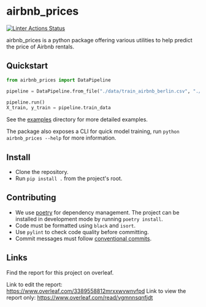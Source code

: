 # airbnb_prices
[![Linter Actions Status](https://github.com/Seon82/projet_appr_auto/actions/workflows/lint.yml//badge.svg?branch=master)](https://github.com/Seon82/projet_appr_auto/actions)

airbnb_prices is a python package offering various utilities to help predict the price of Airbnb rentals. 

## Quickstart

```python
from airbnb_prices import DataPipeline

pipeline = DataPipeline.from_file("./data/train_airbnb_berlin.csv", "./examples/config.json")

pipeline.run()
X_train, y_train = pipeline.train_data
```
See the [examples](./examples) directory for more detailed examples.

The package also exposes a CLI for quick model training, run `python airbnb_prices --help` for more information.

## Install
* Clone the repository.
* Run `pip install .` from the project's root.

## Contributing
* We use [poetry](https://github.com/python-poetry/poetry) for dependency management. The project can be installed in development mode by running `poetry install`.
* Code must be formatted using `black` and `isort`.
* Use `pylint` to check code quality before committing.
* Commit messages must follow [conventional commits](https://www.conventionalcommits.org/en/v1.0.0/).

## Links

Find the report for this project on overleaf.

Link to edit the report: https://www.overleaf.com/3389558812mrxxwvwnvfpd Link to view the report only: https://www.overleaf.com/read/vgmnnsqnfjdt
